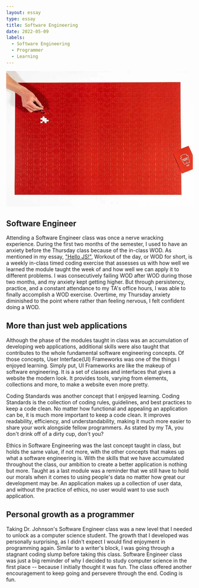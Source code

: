 ```yaml
---
layout: essay
type: essay
title: Software Engineering
date: 2022-05-09
labels:
  - Software Engineering
  - Programmer
  - Learning
---
```


<img class="ui large centered image" src="../images/puzzle.png">

## Software Engineer
Attending a Software Engineer class was once a nerve wracking experience. During the first two months of the semester, I used to have an anxiety before the Thursday class because of the in-class WOD. As mentioned in my essay, ["Hello JS!"](https://gailag.github.io/essays/hello-js.html), Workout of the day, or WOD for short, is a weekly in-class timed coding exercise that assesses us with how well we learned the module taught the week of and how well we can apply it to different problems. I was consecutively failing WOD after WOD during those two months, and my anxiety kept getting higher. But through persistency, practice, and a constant attendance to my TA's office hours, I was able to finally accomplish a WOD exercise. Overtime, my Thursday anxiety diminished to the point where rather than feeling nervous, I felt confident doing a WOD.

## More than just web applications
Although the phase of the modules taught in class was an accumulation of developing web applications, additional skills were also taught that contributes to the whole fundamental software engineering concepts. Of those concepts, User Interface(UI) Frameworks was one of the things I enjoyed learning. Simply put, UI Frameworks are like the makeup of software engineering. It is a set of classes and interfaces that gives a website the modern look. It provides tools, varying from elements, collections and more, to make a website even more pretty.

Coding Standards was another concept that I enjoyed learning. Coding Standards is the collection of coding rules, guidelines, and best practices to keep a code clean. No matter how functional and appealing an application can be, it is much more important to keep a code clean. It improves readability, efficiency, and understandability, making it much more easier to share your work alongside fellow programmers. As stated by my TA, you don't drink off of a dirty cup, don't you?

Ethics in Software Engineering was the last concept taught in class, but holds the same value, if not more, with the other concepts that makes up what a software engineering is. With the skills that we have accumulated throughout the class, our ambition to create a better application is nothing but more. Taught as a last module was a reminder that we still have to hold our morals when it comes to using people's data no matter how great our development may be. An application makes up a collection of user data, and without the practice of ethics, no user would want to use such application.

## Personal growth as a programmer
Taking Dr. Johnson's Software Engineer class was a new level that I needed to unlock as a computer science student. The growth that I developed was personally surprising, as I didn't expect I would find enjoyment in programming again. Similar to a writer's block, I was going through a stagnant coding slump before taking this class. Software Engineer class was just a big reminder of why I decided to study computer science in the first place -- because I initially thought it was fun. The class offered another encouragement to keep going and persevere through the end. Coding is fun.
